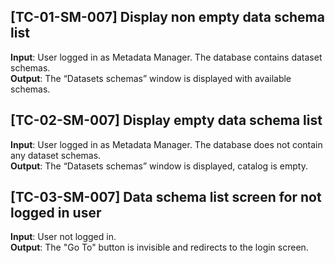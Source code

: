 [TC-01-SM-007] Display non empty data schema list
---
**Input**: User logged in as Metadata Manager. The database contains dataset schemas.<br>
**Output**: The “Datasets schemas” window is displayed with available schemas.


[TC-02-SM-007] Display empty data schema list
---
**Input**: User logged in as Metadata Manager. The database does not contain any dataset schemas.<br>
**Output**: The “Datasets schemas” window is displayed, catalog is empty.


[TC-03-SM-007] Data schema list screen for not logged in user
---
**Input**: User not logged in.<br>
**Output**: The "Go To" button is invisible and redirects to the login screen.